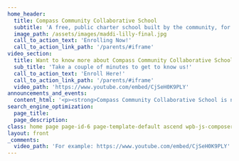 ```yaml
---
home_header:
  title: Compass Community Collaborative School
  subtitle: 'A free, public charter school built by the community, for the community. Opening for students entering grades 6-10 in 2018. Now a Big Picture Learning Affiliate! Register now!'
  image_path: /assets/images/maddi-lilly-final.jpg
  call_to_action_text: 'Enrolling Now!'
  call_to_action_link_path: '/parents/#iframe'
video_section:
  title: Want to know more about Compass Community Collaborative School?
  sub_title: 'Take a couple of minutes to get to know us!'
  call_to_action_text: 'Enroll Here!'
  call_to_action_link_path: '/parents/#iframe'
  video_path: 'https://www.youtube.com/embed/CjSeH0K9PLY'
announcements_and_events:
  content_html: '<p><strong>Compass Community Collaborative School is now a <a href="www.bigpicture.org">Big Picture Learning</a>&nbsp;Affiliate!&nbsp;</strong>We are now working with Big Picture Learning to help put students at the center of their education. &nbsp;They will be supporting us in the development of our Advisory program as well as our internship work and staff professional development. &nbsp;Check out our work at <a href="www.bigpicture.org">www.bigpicture.org</a>. &nbsp;</p><p><strong>The Result:</strong>&nbsp;<em>a student-centered learning design, where students are actively invested in their learning and are challenged to pursue their interests by a supportive community of educators, professionals, and family members. &nbsp;</em>Sound familiar?</p><p>&nbsp;</p><p><strong>PopUp Maker Space for Enrolled Families:</strong> July 29, three sessions for 10 students each session. Sessions start at 12p, 1p, and 2p. Register by emailing jenniferwhite714m@gmail.com. First come, first served!</p><p><strong>PopUp Maker Space during First Friday Gallery Walk in downtown Fort Collins</strong>. Come visit us and play and learn in the Atrium at Mesh, 242 Linden Street, 6-8p on both Friday, August 4th, and Friday, September 1st. Drop by and say hello!</p><p><em><strong>Next meeting of CCC Prototype/YSci Summer Program:</strong></em>&nbsp;August 8-11, 12p-3p, at Mesh Classroom, 242 Linden Street for Video Editing</p><p><strong>Presentation of Learning and Parent Information Night:</strong> First Friday Fort Collins, Sept.1, 6p-8p, in the Mesh Atrium, 242 Linden Street</p><p><em><strong>Next Board Meeting:</strong></em> Mesh Campus conference room, 6-8 pm, Wed. August 2, 2017</p><p><strong>City Park Pool Party for all Registered CCC Families and their friends:</strong> Free admission for all registered families, $2 per person all others. 6-8pm, August 11th.</p>'
search_engine_optimization:
  page_title:
  page_description:
class: home page page-id-6 page-template-default ascend wpb-js-composer js-comp-ver-4.11.2 vc_responsive
layout: front
_comments:
  video_path: 'For example: https://www.youtube.com/embed/CjSeH0K9PLY'
---
```

